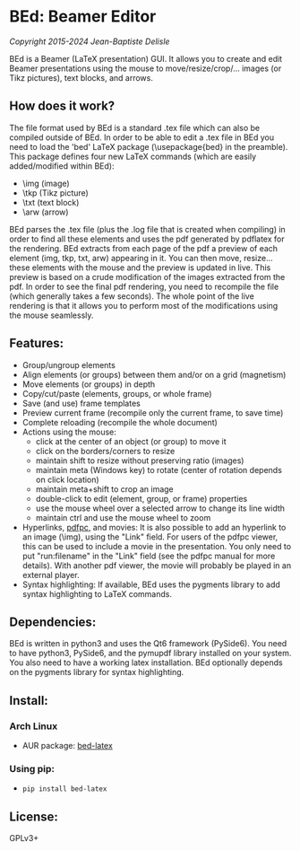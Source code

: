 # BEd: Beamer Editor
*Copyright 2015-2024 Jean-Baptiste Delisle*

BEd is a Beamer (LaTeX presentation) GUI.
It allows you to create and edit Beamer presentations
using the mouse to move/resize/crop/...
images (or Tikz pictures), text blocks, and arrows.

## How does it work?
The file format used by BEd is a standard .tex file which can
also be compiled outside of BEd.
In order to be able to edit a .tex file in BEd
you need to load the 'bed' LaTeX package (\usepackage{bed} in the preamble).
This package defines four new LaTeX commands
(which are easily added/modified within BEd):

- \img (image)
- \tkp (Tikz picture)
- \txt (text block)
- \arw (arrow)

BEd parses the .tex file
(plus the .log file that is created when compiling)
in order to find all these elements
and uses the pdf generated by pdflatex for the rendering.
BEd extracts from each page of the pdf
a preview of each element (img, tkp, txt, arw) appearing in it.
You can then move, resize... these elements with the mouse and
the preview is updated in live.
This preview is based on a crude modification
of the images extracted from the pdf.
In order to see the final pdf rendering, you need to recompile the file
(which generally takes a few seconds).
The whole point of the live rendering is that it allows you to perform
most of the modifications using the mouse seamlessly.

## Features:
- Group/ungroup elements
- Align elements (or groups) between them and/or on a grid (magnetism)
- Move elements (or groups) in depth
- Copy/cut/paste (elements, groups, or whole frame)
- Save (and use) frame templates
- Preview current frame (recompile only the current frame, to save time)
- Complete reloading (recompile the whole document)
- Actions using the mouse:
   * click at the center of an object (or group) to move it
   * click on the borders/corners to resize
   * maintain shift to resize without preserving ratio (images)
   * maintain meta (Windows key) to rotate (center of rotation depends on click location)
   * maintain meta+shift to crop an image
   * double-click to edit (element, group, or frame) properties
   * use the mouse wheel over a selected arrow to change its line width
   * maintain ctrl and use the mouse wheel to zoom
- Hyperlinks, [pdfpc](https://pdfpc.github.io), and movies:
It is also possible to add an hyperlink to an image (\img),
using the "Link" field.
For users of the pdfpc viewer,
this can be used to include a movie in the presentation.
You only need to put "run:filename" in the "Link" field
(see the pdfpc manual for more details).
With another pdf viewer, the movie will probably be played
in an external player.
- Syntax highlighting:
If available, BEd uses the pygments library to add syntax
highlighting to LaTeX commands.

## Dependencies:
BEd is written in python3 and uses the Qt6 framework (PySide6).
You need to have python3, PySide6,
and the pymupdf library installed on your system.
You also need to have a working latex installation.
BEd optionally depends on the pygments library for syntax highlighting.

## Install:
### Arch Linux
- AUR package: [bed-latex](https://aur.archlinux.org/packages/bed-latex)

### Using pip:
- `pip install bed-latex`

## License:
GPLv3+
